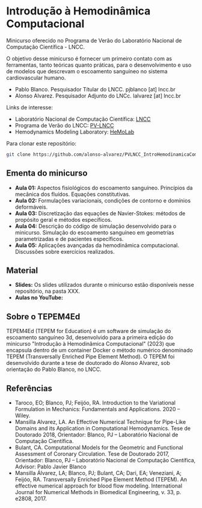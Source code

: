 # Introdução à Hemodinâmica Computacional

Minicurso oferecido no Programa de Verão do Laboratório Nacional de Computação Científica - LNCC.

O objetivo desse minicurso é fornecer um primeiro contato com as ferramentas, tanto teóricas quanto práticas, para o desenvolvimento e uso de modelos que descrevam o escoamento sanguíneo no sistema cardiovascular humano.
- Pablo Blanco. Pesquisador Títular do LNCC. pjblanco [at] lncc.br
- Alonso Alvarez. Pesquisador Adjunto do LNCc. lalvarez [at] lncc.br

Links de interesse:
- Laboratório Nacional de Computação Científica: [LNCC](lncc.br)
- Programa de Verão do LNCC: [PV-LNCC](verao.lncc.br)
- Hemodynamics Modeling Laboratory: [HeMoLab](hemolab.lncc.br)

Para clonar este repositório:
   ```bash
   git clone https://github.com/alonso-alvarez/PVLNCC_IntroHemodinamicaComputacional
  ```

## Ementa do minicurso
- **Aula 01:** Aspectos fisiológicos do escoamento sanguíneo. Princípios da mecânica dos fluídos. Equações constitutivas.
- **Aula 02:** Formulações variacionais, condições de contorno e domínios deformáveis.
- **Aula 03:** Discretização das equações de Navier-Stokes: métodos de propósito geral e métodos específicos.
- **Aula 04:** Descrição do código de simulação desenvolvido para o minicurso. Simulação do escoamento sanguíneo em geometrías parametrizadas e de pacientes específicos.
- **Aula 05:** Aplicações avançadas da hemodinâmica computacional. Discussões sobre exercícios realizados.

## Material
- **Slides:** Os slides utilizados durante o minicurso estão disponíveis nesse repositório, na pasta XXX.
- **Aulas no YouTube:**

## Sobre o TEPEM4Ed
TEPEM4Ed (TEPEM for Education) é um software de simulação do escoamento sanguíneo 3d, desenvolvido para a primeira edição do minicurso "Introdução à Hemodinâmica Computacional" (2023) que encapsula dentro de um container Docker o método numérico denominado TEPEM (Transversally Enriched Pipe Element Method). O TEPEM foi desenvolvido durante a tese de doutorado do Alonso Alvarez, sob orientação do Pablo Blanco, no LNCC.

## Referências
- Taroco, EO; Blanco, PJ; Feijóo, RA. Introduction to the Variational Formulation in Mechanics: Fundamentals and Applications. 2020 – Wiley.
- Mansilla Alvarez, LA. An Effective Numerical Technique for Pipe-Like Domains and its Application in Computational Hemodynamics. Tese de Doutorado 2018, Orientador: Blanco, PJ – Laboratório Nacional de Computação Científica.
- Bulant, CA. Computational Models for the Geometric and Functional Assessment of Coronary Circulation. Tese de Doutorado 2017, Orientador: Blanco, PJ – Laboratório Nacional de Computação Científica, Advisor: Pablo Javier Blanco
- Mansilla Álvarez, LA; Blanco, PJ; Bulant, CA; Dari, EA; Veneziani, A; Feijóo, RA. Transversally Enriched Pipe Element Method (TEPEM). An effective numerical approach for blood flow modeling. International Journal for Numerical Methods in Biomedical Engineering, v. 33, p. e2808, 2017.
